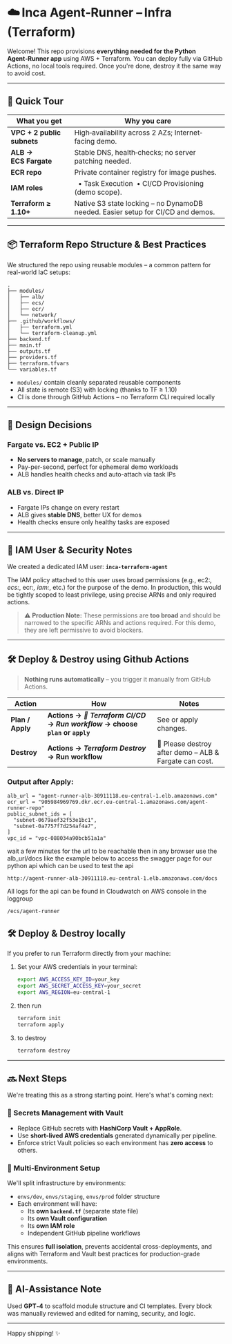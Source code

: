 
# ☁️ Inca Agent‑Runner – Infra (Terraform)

Welcome! This repo provisions **everything needed for the Python Agent‑Runner app** using AWS + Terraform. You can deploy fully via GitHub Actions, no local tools required. Once you're done, destroy it the same way to avoid cost.

---

## 🚀 Quick Tour
| What you get | Why you care |
|--------------|--------------|
| **VPC + 2 public subnets** | High‑availability across 2 AZs; Internet‐facing demo. |
| **ALB → ECS Fargate** | Stable DNS, health‑checks; no server patching needed. |
| **ECR repo** | Private container registry for image pushes. |
| **IAM roles** |   • Task Execution  • CI/CD Provisioning (demo scope). |
| **Terraform ≥ 1.10+** | Native S3 state locking – no DynamoDB needed. Easier setup for CI/CD and demos. |

---

## 📦 Terraform Repo Structure & Best Practices

We structured the repo using reusable modules – a common pattern for real-world IaC setups:

```
.
├── modules/
│   ├── alb/
│   ├── ecs/
│   ├── ecr/
│   └── network/
├── .github/workflows/
│   ├── terraform.yml
│   └── terraform-cleanup.yml
├── backend.tf
├── main.tf
├── outputs.tf
├── providers.tf
├── terraform.tfvars
└── variables.tf
```

- `modules/` contain cleanly separated reusable components
- All state is remote (S3) with locking (thanks to TF ≥ 1.10)
- CI is done through GitHub Actions – no Terraform CLI required locally

---

## 🧠 Design Decisions

### Fargate vs. EC2 + Public IP
- **No servers to manage**, patch, or scale manually
- Pay-per-second, perfect for ephemeral demo workloads
- ALB handles health checks and auto-attach via task IPs

### ALB vs. Direct IP
- Fargate IPs change on every restart
- ALB gives **stable DNS**, better UX for demos
- Health checks ensure only healthy tasks are exposed

---

## 🔐 IAM User & Security Notes

We created a dedicated IAM user: **`inca-terraform-agent`**

The IAM policy attached to this user uses broad permissions (e.g., ec2:*, ecs:*, ecr:*, iam:*, etc.) for the purpose of the demo.
In production, this would be tightly scoped to least privilege, using precise ARNs and only required actions.

> **⚠️ Production Note:** These permissions are **too broad** and should be narrowed to the specific ARNs and actions required. For this demo, they are left permissive to avoid blockers.

---

## 🛠️ Deploy & Destroy using Github Actions

> **Nothing runs automatically** – you trigger it manually from GitHub Actions.

| Action | How | Notes |
|--------|-----|-------|
| **Plan / Apply** | **Actions → _🚀 Terraform CI/CD_ → _Run workflow_ → choose `plan` or `apply`** | See or apply changes. |
| **Destroy** | **Actions → _Terraform Destroy_ → Run workflow** | 💸 Please destroy after demo – ALB & Fargate can cost. |

### Output after Apply:
```
alb_url = "agent-runner-alb-30911118.eu-central-1.elb.amazonaws.com"
ecr_url = "905984969769.dkr.ecr.eu-central-1.amazonaws.com/agent-runner-repo"
public_subnet_ids = [
  "subnet-0679aef32f53e1bc1",
  "subnet-0a7757f7d254af4a7",
]
vpc_id = "vpc-088034a90bcb51a1a"
```

wait a few minutes for the url to be reachable then in any browser use the alb_url/docs like the example below to access the swagger page for our python api which can be used to test the api

```
http://agent-runner-alb-30911118.eu-central-1.elb.amazonaws.com/docs
```
All logs for the api can be found in Cloudwatch on AWS console in the loggroup 

```
/ecs/agent-runner
```

## 🛠️ Deploy & Destroy locally 
If you prefer to run Terraform directly from your machine:

1. Set your AWS credentials in your terminal:
   ```bash
   export AWS_ACCESS_KEY_ID=your_key
   export AWS_SECRET_ACCESS_KEY=your_secret
   export AWS_REGION=eu-central-1
   ```

2. then run
   ```bash
   terraform init
   terraform apply
   ```
3. to destroy
    ```bash
    terraform destroy
    ```  
---

## 🔜 Next Steps

We're treating this as a strong starting point. Here's what's coming next:

### 🔐 Secrets Management with Vault

- Replace GitHub secrets with **HashiCorp Vault + AppRole**.
- Use **short-lived AWS credentials** generated dynamically per pipeline.
- Enforce strict Vault policies so each environment has **zero access** to others.

### 🧪 Multi-Environment Setup

We'll split infrastructure by environments:

- `envs/dev`, `envs/staging`, `envs/prod` folder structure
- Each environment will have:
  - Its **own `backend.tf`** (separate state file)
  - Its **own Vault configuration**
  - Its **own IAM role**
  - Independent GitHub pipeline workflows

This ensures **full isolation**, prevents accidental cross-deployments, and aligns with Terraform and Vault best practices for production-grade environments.

---

## 🤖 AI‑Assistance Note

Used **GPT‑4** to scaffold module structure and CI templates. Every block was manually reviewed and edited for naming, security, and logic.

---

Happy shipping! ✨
